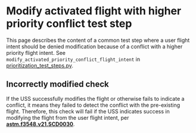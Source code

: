 # Modify activated flight with higher priority conflict test step

This page describes the content of a common test step where a user flight intent should be denied modification because
of a conflict with a higher priority flight intent.
See `modify_activated_priority_conflict_flight_intent` in [prioritization_test_steps.py](prioritization_test_steps.py).

## Incorrectly modified check

If the USS successfully modifies the flight or otherwise fails to indicate a conflict, it means they failed to detect
the conflict with the pre-existing flight.
Therefore, this check will fail if the USS indicates success in modifying the flight from the user flight intent,
per **[astm.f3548.v21.SCD0030](../../requirements/astm/f3548/v21.md)**.
